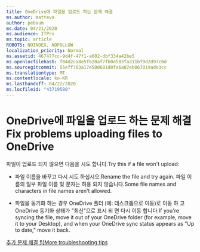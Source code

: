 ```yaml
---
title: OneDrive에 파일을 업로드 하는 문제 해결
ms.author: matteva
author: pebaum
ms.date: 04/21/2020
ms.audience: ITPro
ms.topic: article
ROBOTS: NOINDEX, NOFOLLOW
localization_priority: Normal
ms.assetid: 467477cc-9d4f-47f1-a602-dbf334a42be5
ms.openlocfilehash: f84d2ca8e5f620af7fb0d583fa311bf9d2d97c0d
ms.sourcegitcommit: 55eff703a17e500681d8fa6a87eb067019ade3cc
ms.translationtype: MT
ms.contentlocale: ko-KR
ms.lasthandoff: 04/22/2020
ms.locfileid: "43719580"
---
```

# <a name="fix-problems-uploading-files-to-onedrive"></a><span data-ttu-id="99d5b-102">OneDrive에 파일을 업로드 하는 문제 해결</span><span class="sxs-lookup"><span data-stu-id="99d5b-102">Fix problems uploading files to OneDrive</span></span>

<span data-ttu-id="99d5b-103">파일이 업로드 되지 않으면 다음을 시도 합니다.</span><span class="sxs-lookup"><span data-stu-id="99d5b-103">Try this if a file won't upload:</span></span>
  
- <span data-ttu-id="99d5b-104">파일 이름을 바꾸고 다시 시도 하십시오.</span><span class="sxs-lookup"><span data-stu-id="99d5b-104">Rename the file and try again.</span></span> <span data-ttu-id="99d5b-105">파일 이름의 일부 파일 이름 및 문자는 허용 되지 않습니다.</span><span class="sxs-lookup"><span data-stu-id="99d5b-105">Some file names and characters in file names aren't allowed.</span></span> 
    
- <span data-ttu-id="99d5b-106">파일을 동기화 하는 경우 OneDrive 폴더 (예: 데스크톱으로 이동)로 이동 하 고 OneDrive 동기화 상태가 "최신"으로 표시 되 면 다시 이동 합니다.</span><span class="sxs-lookup"><span data-stu-id="99d5b-106">If you're syncing the file, move it out of your OneDrive folder (for example, move it to your Desktop), and when your OneDrive sync status appears as "Up to date," move it back.</span></span> 
    
[<span data-ttu-id="99d5b-107">추가 문제 해결 팁</span><span class="sxs-lookup"><span data-stu-id="99d5b-107">More troubleshooting tips</span></span>](https://go.microsoft.com/fwlink/?linkid=873155)
  

